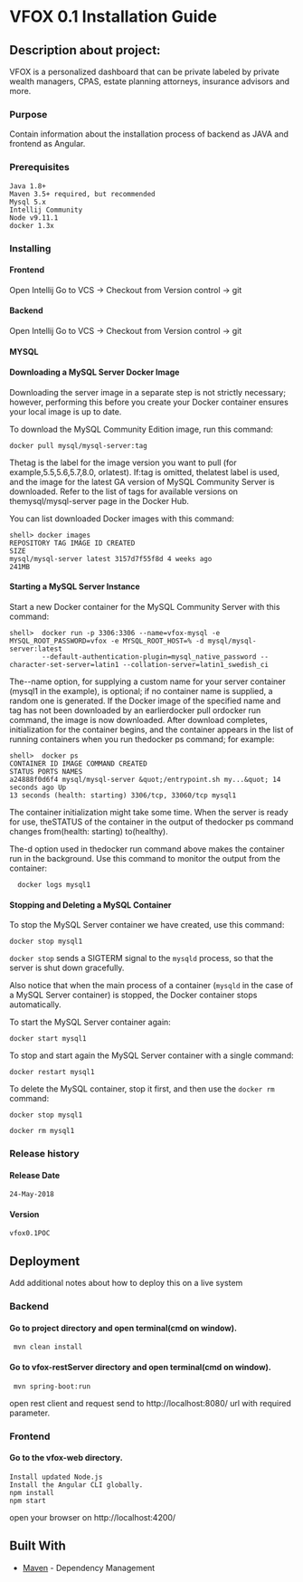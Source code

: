 # VFOX 0.1 Installation Guide

## Description about project:
VFOX  is a personalized dashboard that can be private labeled by private wealth managers, CPAS,
estate planning attorneys, insurance advisors and more.
### Purpose
 Contain information about the installation process of backend as JAVA and frontend as Angular.
### Prerequisites
```
Java 1.8+
Maven 3.5+ required, but recommended
Mysql 5.x
Intellij Community
Node v9.11.1
docker 1.3x
```
### Installing
#### Frontend
Open Intellij
Go to VCS -> Checkout from Version control -> git
#### Backend
Open Intellij
Go to VCS -> Checkout from Version control -> git
#### MYSQL
#### Downloading a MySQL Server Docker Image

Downloading the server image in a separate step is not strictly necessary; however, performing this before you create your Docker container ensures your local image is up to date.

To download the MySQL Community Edition image, run this command:

    docker pull mysql/mysql-server:tag
                
Thetag is the label for the image version you want to pull (for example,5.5,5.6,5.7,8.0,
orlatest). If:tag is omitted, thelatest label is used, and the image for the latest GA version of
MySQL Community Server is downloaded. Refer to the list of tags for available versions on
themysql/mysql-server page in the Docker Hub.

You can list downloaded Docker images with this command:

    shell> docker images
    REPOSITORY TAG IMAGE ID CREATED
    SIZE
    mysql/mysql-server latest 3157d7f55f8d 4 weeks ago
    241MB

#### Starting a MySQL Server Instance

Start a new Docker container for the MySQL Community Server with this command:

    shell>  docker run -p 3306:3306 --name=vfox-mysql -e MYSQL_ROOT_PASSWORD=vfox -e MYSQL_ROOT_HOST=% -d mysql/mysql-server:latest
            --default-authentication-plugin=mysql_native_password --character-set-server=latin1 --collation-server=latin1_swedish_ci

The--name option, for supplying a custom name for your server container (mysql1 in the example),
is optional; if no container name is supplied, a random one is generated. If the Docker image of the
specified name and tag has not been downloaded by an earlierdocker pull ordocker
run command, the image is now downloaded. After download completes, initialization for the
container begins, and the container appears in the list of running containers when you run
thedocker ps command; for example:

    shell>  docker ps
    CONTAINER ID IMAGE COMMAND CREATED
    STATUS PORTS NAMES
    a24888f0d6f4 mysql/mysql-server &quot;/entrypoint.sh my...&quot; 14 seconds ago Up
    13 seconds (health: starting) 3306/tcp, 33060/tcp mysql1

The container initialization might take some time. When the server is ready for use, theSTATUS of
the container in the output of thedocker ps command changes from(health:
starting) to(healthy).

The-d option used in thedocker run command above makes the container run in the background.
Use this command to monitor the output from the container:

      docker logs mysql1
           
              

#### Stopping and Deleting a MySQL Container

To stop the MySQL Server container we have created, use this command:

    docker stop mysql1
             

`docker stop` sends a SIGTERM signal to the `mysqld` process, so that the server is shut down gracefully.

Also notice that when the main process of a container (`mysqld` in the case of a MySQL Server container) is stopped, the Docker container stops automatically.

To start the MySQL Server container again:

    docker start mysql1
             

To stop and start again the MySQL Server container with a single command:

    docker restart mysql1
            

To delete the MySQL container, stop it first, and then use the `docker rm` command:

    docker stop mysql1
             
    docker rm mysql1 
           

### Release history
#### Release Date 
```
24-May-2018
```
#### Version
```
vfox0.1POC
```
## Deployment

Add additional notes about how to deploy this on a live system
### Backend
#### Go to project directory and open terminal(cmd on window).
    
     mvn clean install

#### Go to vfox-restServer directory and open terminal(cmd on window).
     mvn spring-boot:run
open rest client and request send to http://localhost:8080/ url with required parameter.
### Frontend
#### Go to the vfox-web directory.
    Install updated Node.js 
    Install the Angular CLI globally.
    npm install
    npm start
open your browser on
http://localhost:4200/
## Built With

* [Maven](https://maven.apache.org/) - Dependency Management

